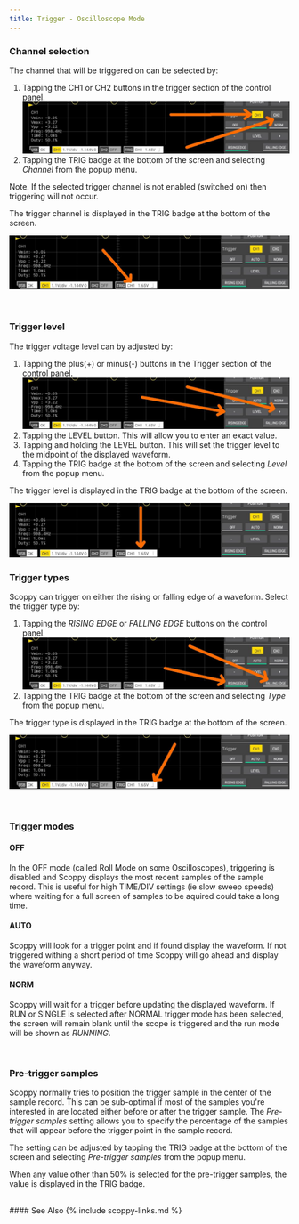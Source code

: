 ```yaml
---
title: Trigger - Oscilloscope Mode
---
```


### Channel selection

The channel that will be triggered on can be selected by:
1. Tapping the CH1 or CH2 buttons in the trigger section of the control panel.
![Trigger channel buttons](images/trigger-channel-buttons.jpg)
2. Tapping the TRIG badge at the bottom of the screen and selecting *Channel* from the popup menu.

Note. If the selected trigger channel is not enabled (switched on) then triggering will not occur.

The trigger channel is displayed in the TRIG badge at the bottom of the screen.

![Trigger badge channel](images/trigger-badge-channel.jpg)

<br>

### Trigger level

The trigger voltage level can by adjusted by:
1. Tapping the plus(+) or minus(-) buttons in the Trigger section of the control panel.
![Trigger level play and minus buttons](images/trigger-level-plus-minus.jpg)
2. Tapping the LEVEL button. This will allow you to enter an exact value.
3. Tapping and holding the LEVEL button. This will set the trigger level to the midpoint of the displayed waveform.
4. Tapping the TRIG badge at the bottom of the screen and selecting *Level* from the popup menu.

The trigger level is displayed in the TRIG badge at the bottom of the screen.

![Trigger badge level](images/trigger-badge-level.jpg)

### Trigger types

Scoppy can trigger on either the rising or falling edge of a waveform. Select the trigger type by:
1. Tapping the *RISING EDGE* or *FALLING EDGE* buttons on the control panel.
![Trigger type buttons](images/trigger-type-buttons.jpg)
2. Tapping the TRIG badge at the bottom of the screen and selecting *Type* from the popup menu.

The trigger type is displayed in the TRIG badge at the bottom of the screen.

![Trigger badge type](images/trigger-badge-type.jpg)

<br>

### Trigger modes

#### OFF

In the OFF mode (called Roll Mode on some Oscilloscopes), triggering is disabled and Scoppy displays the
most recent samples of the sample record. This is
useful for high TIME/DIV settings (ie slow sweep speeds) where waiting for a full screen of samples to be
aquired could take a long time.  

#### AUTO

Scoppy will look for a trigger point and if found display the waveform. If not triggered withing a short period of time Scoppy
will go ahead and display the waveform anyway.

#### NORM

Scoppy will wait for a trigger before updating the displayed waveform. If RUN or SINGLE is selected after NORMAL trigger mode
has been selected, the screen will remain blank until the scope is triggered and the run mode will be shown as *RUNNING*.

<br>

### Pre-trigger samples

Scoppy normally tries to position the trigger sample in the center of the sample record. This can be sub-optimal if most of the samples
you're interested in are located either before or after the trigger sample. The *Pre-trigger samples* setting
allows you to specify the percentage of the samples that will appear before the trigger point in the sample record.

The setting can be adjusted by tapping the TRIG badge at the bottom of the screen and selecting *Pre-trigger samples* from
the popup menu.

When any value other than 50% is selected for the pre-trigger samples, the value is displayed in the TRIG badge.

<br>
#### See Also
{% include scoppy-links.md %}
